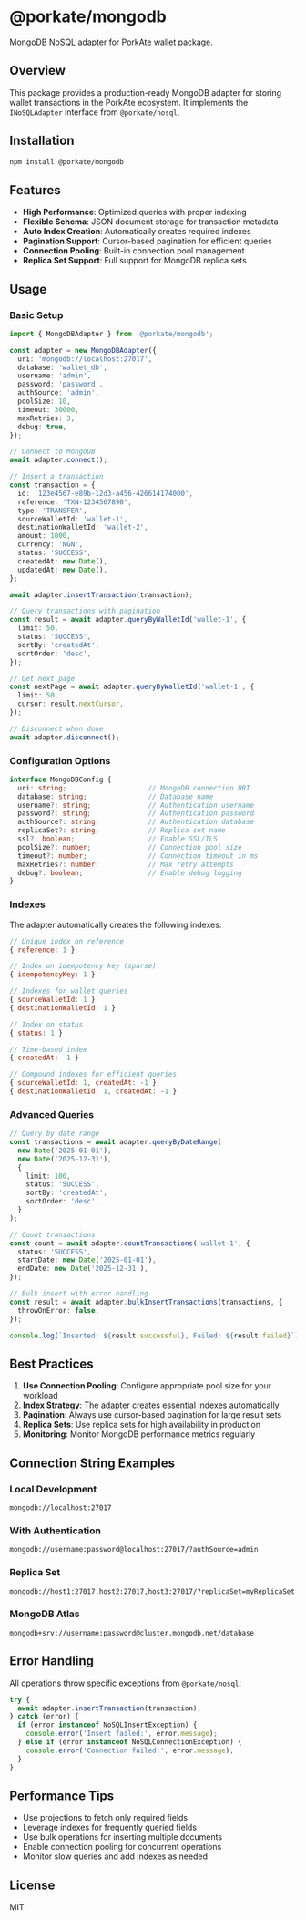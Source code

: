 # @porkate/mongodb

MongoDB NoSQL adapter for PorkAte wallet package.

## Overview

This package provides a production-ready MongoDB adapter for storing wallet transactions in the PorkAte ecosystem. It implements the `INoSQLAdapter` interface from `@porkate/nosql`.

## Installation

```bash
npm install @porkate/mongodb
```

## Features

- **High Performance**: Optimized queries with proper indexing
- **Flexible Schema**: JSON document storage for transaction metadata
- **Auto Index Creation**: Automatically creates required indexes
- **Pagination Support**: Cursor-based pagination for efficient queries
- **Connection Pooling**: Built-in connection pool management
- **Replica Set Support**: Full support for MongoDB replica sets

## Usage

### Basic Setup

```typescript
import { MongoDBAdapter } from '@porkate/mongodb';

const adapter = new MongoDBAdapter({
  uri: 'mongodb://localhost:27017',
  database: 'wallet_db',
  username: 'admin',
  password: 'password',
  authSource: 'admin',
  poolSize: 10,
  timeout: 30000,
  maxRetries: 3,
  debug: true,
});

// Connect to MongoDB
await adapter.connect();

// Insert a transaction
const transaction = {
  id: '123e4567-e89b-12d3-a456-426614174000',
  reference: 'TXN-1234567890',
  type: 'TRANSFER',
  sourceWalletId: 'wallet-1',
  destinationWalletId: 'wallet-2',
  amount: 1000,
  currency: 'NGN',
  status: 'SUCCESS',
  createdAt: new Date(),
  updatedAt: new Date(),
};

await adapter.insertTransaction(transaction);

// Query transactions with pagination
const result = await adapter.queryByWalletId('wallet-1', {
  limit: 50,
  status: 'SUCCESS',
  sortBy: 'createdAt',
  sortOrder: 'desc',
});

// Get next page
const nextPage = await adapter.queryByWalletId('wallet-1', {
  limit: 50,
  cursor: result.nextCursor,
});

// Disconnect when done
await adapter.disconnect();
```

### Configuration Options

```typescript
interface MongoDBConfig {
  uri: string;                    // MongoDB connection URI
  database: string;               // Database name
  username?: string;              // Authentication username
  password?: string;              // Authentication password
  authSource?: string;            // Authentication database
  replicaSet?: string;            // Replica set name
  ssl?: boolean;                  // Enable SSL/TLS
  poolSize?: number;              // Connection pool size
  timeout?: number;               // Connection timeout in ms
  maxRetries?: number;            // Max retry attempts
  debug?: boolean;                // Enable debug logging
}
```

### Indexes

The adapter automatically creates the following indexes:

```javascript
// Unique index on reference
{ reference: 1 }

// Index on idempotency key (sparse)
{ idempotencyKey: 1 }

// Indexes for wallet queries
{ sourceWalletId: 1 }
{ destinationWalletId: 1 }

// Index on status
{ status: 1 }

// Time-based index
{ createdAt: -1 }

// Compound indexes for efficient queries
{ sourceWalletId: 1, createdAt: -1 }
{ destinationWalletId: 1, createdAt: -1 }
```

### Advanced Queries

```typescript
// Query by date range
const transactions = await adapter.queryByDateRange(
  new Date('2025-01-01'),
  new Date('2025-12-31'),
  {
    limit: 100,
    status: 'SUCCESS',
    sortBy: 'createdAt',
    sortOrder: 'desc',
  }
);

// Count transactions
const count = await adapter.countTransactions('wallet-1', {
  status: 'SUCCESS',
  startDate: new Date('2025-01-01'),
  endDate: new Date('2025-12-31'),
});

// Bulk insert with error handling
const result = await adapter.bulkInsertTransactions(transactions, {
  throwOnError: false,
});

console.log(`Inserted: ${result.successful}, Failed: ${result.failed}`);
```

## Best Practices

1. **Use Connection Pooling**: Configure appropriate pool size for your workload
2. **Index Strategy**: The adapter creates essential indexes automatically
3. **Pagination**: Always use cursor-based pagination for large result sets
4. **Replica Sets**: Use replica sets for high availability in production
5. **Monitoring**: Monitor MongoDB performance metrics regularly

## Connection String Examples

### Local Development
```
mongodb://localhost:27017
```

### With Authentication
```
mongodb://username:password@localhost:27017/?authSource=admin
```

### Replica Set
```
mongodb://host1:27017,host2:27017,host3:27017/?replicaSet=myReplicaSet
```

### MongoDB Atlas
```
mongodb+srv://username:password@cluster.mongodb.net/database
```

## Error Handling

All operations throw specific exceptions from `@porkate/nosql`:

```typescript
try {
  await adapter.insertTransaction(transaction);
} catch (error) {
  if (error instanceof NoSQLInsertException) {
    console.error('Insert failed:', error.message);
  } else if (error instanceof NoSQLConnectionException) {
    console.error('Connection failed:', error.message);
  }
}
```

## Performance Tips

- Use projections to fetch only required fields
- Leverage indexes for frequently queried fields
- Use bulk operations for inserting multiple documents
- Enable connection pooling for concurrent operations
- Monitor slow queries and add indexes as needed

## License

MIT
